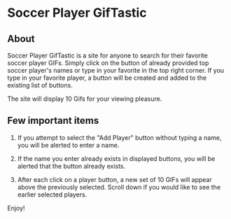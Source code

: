 # Soccer Player GifTastic

## About

Soccer Player GifTastic is a site for anyone to search for their favorite soccer player GIFs. Simply click on the button of already provided top soccer player's names or type in your favorite in the top right corner. If you type in your favorite player, a button will be created and added to the existing list of buttons. 

The site will display 10 Gifs for your viewing pleasure. 

## Few important items

1) If you attempt to select the "Add Player" button without typing a name, you will be alerted to enter a name.

2) If the name you enter already exists in displayed buttons, you will be alerted that the button already exists.

3) After each click on a player button, a new set of 10 GIFs will appear above the previously selected. Scroll down if you would like to see the earlier selected players.



Enjoy!
